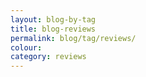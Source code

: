 ```yaml
---
layout: blog-by-tag
title: blog-reviews
permalink: blog/tag/reviews/
colour:
category: reviews
---
```

